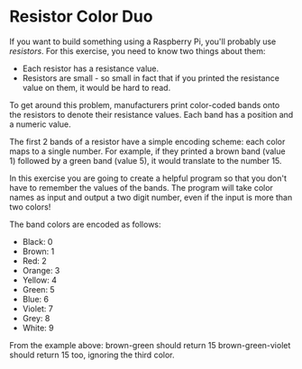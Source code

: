 # Resistor Color Duo

If you want to build something using a Raspberry Pi, you'll probably use _resistors_.
For this exercise, you need to know two things about them:

* Each resistor has a resistance value.
* Resistors are small - so small in fact that if you printed the resistance value on them, it would be hard to read.

To get around this problem, manufacturers print color-coded bands onto the resistors to denote their resistance values.
Each band has a position and a numeric value.

The first 2 bands of a resistor have a simple encoding scheme: each color maps to a single number.
For example, if they printed a brown band (value 1) followed by a green band (value 5), it would translate to the number 15.

In this exercise you are going to create a helpful program so that you don't have to remember the values of the bands.
The program will take color names as input and output a two digit number, even if the input is more than two colors!

The band colors are encoded as follows:

- Black: 0
- Brown: 1
- Red: 2
- Orange: 3
- Yellow: 4
- Green: 5
- Blue: 6
- Violet: 7
- Grey: 8
- White: 9

From the example above:
brown-green should return 15
brown-green-violet should return 15 too, ignoring the third color.
